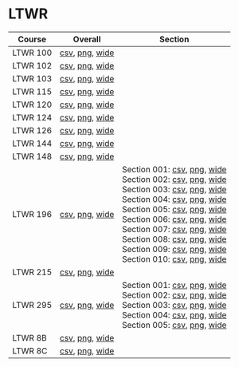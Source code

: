 # LTWR

| Course | Overall | Section |
| ------ | ------- | ------- |
| LTWR 100 | [csv](https://github.com/UCSD-Historical-Enrollment-Data/2024Winter/blob/main/overall/LTWR%20100.csv), [png](https://raw.githubusercontent.com/UCSD-Historical-Enrollment-Data/2024Winter/main/plot_overall/LTWR%20100.png), [wide](https://raw.githubusercontent.com/UCSD-Historical-Enrollment-Data/2024Winter/main/plot_overall_wide/LTWR%20100.png) |  |
| LTWR 102 | [csv](https://github.com/UCSD-Historical-Enrollment-Data/2024Winter/blob/main/overall/LTWR%20102.csv), [png](https://raw.githubusercontent.com/UCSD-Historical-Enrollment-Data/2024Winter/main/plot_overall/LTWR%20102.png), [wide](https://raw.githubusercontent.com/UCSD-Historical-Enrollment-Data/2024Winter/main/plot_overall_wide/LTWR%20102.png) |  |
| LTWR 103 | [csv](https://github.com/UCSD-Historical-Enrollment-Data/2024Winter/blob/main/overall/LTWR%20103.csv), [png](https://raw.githubusercontent.com/UCSD-Historical-Enrollment-Data/2024Winter/main/plot_overall/LTWR%20103.png), [wide](https://raw.githubusercontent.com/UCSD-Historical-Enrollment-Data/2024Winter/main/plot_overall_wide/LTWR%20103.png) |  |
| LTWR 115 | [csv](https://github.com/UCSD-Historical-Enrollment-Data/2024Winter/blob/main/overall/LTWR%20115.csv), [png](https://raw.githubusercontent.com/UCSD-Historical-Enrollment-Data/2024Winter/main/plot_overall/LTWR%20115.png), [wide](https://raw.githubusercontent.com/UCSD-Historical-Enrollment-Data/2024Winter/main/plot_overall_wide/LTWR%20115.png) |  |
| LTWR 120 | [csv](https://github.com/UCSD-Historical-Enrollment-Data/2024Winter/blob/main/overall/LTWR%20120.csv), [png](https://raw.githubusercontent.com/UCSD-Historical-Enrollment-Data/2024Winter/main/plot_overall/LTWR%20120.png), [wide](https://raw.githubusercontent.com/UCSD-Historical-Enrollment-Data/2024Winter/main/plot_overall_wide/LTWR%20120.png) |  |
| LTWR 124 | [csv](https://github.com/UCSD-Historical-Enrollment-Data/2024Winter/blob/main/overall/LTWR%20124.csv), [png](https://raw.githubusercontent.com/UCSD-Historical-Enrollment-Data/2024Winter/main/plot_overall/LTWR%20124.png), [wide](https://raw.githubusercontent.com/UCSD-Historical-Enrollment-Data/2024Winter/main/plot_overall_wide/LTWR%20124.png) |  |
| LTWR 126 | [csv](https://github.com/UCSD-Historical-Enrollment-Data/2024Winter/blob/main/overall/LTWR%20126.csv), [png](https://raw.githubusercontent.com/UCSD-Historical-Enrollment-Data/2024Winter/main/plot_overall/LTWR%20126.png), [wide](https://raw.githubusercontent.com/UCSD-Historical-Enrollment-Data/2024Winter/main/plot_overall_wide/LTWR%20126.png) |  |
| LTWR 144 | [csv](https://github.com/UCSD-Historical-Enrollment-Data/2024Winter/blob/main/overall/LTWR%20144.csv), [png](https://raw.githubusercontent.com/UCSD-Historical-Enrollment-Data/2024Winter/main/plot_overall/LTWR%20144.png), [wide](https://raw.githubusercontent.com/UCSD-Historical-Enrollment-Data/2024Winter/main/plot_overall_wide/LTWR%20144.png) |  |
| LTWR 148 | [csv](https://github.com/UCSD-Historical-Enrollment-Data/2024Winter/blob/main/overall/LTWR%20148.csv), [png](https://raw.githubusercontent.com/UCSD-Historical-Enrollment-Data/2024Winter/main/plot_overall/LTWR%20148.png), [wide](https://raw.githubusercontent.com/UCSD-Historical-Enrollment-Data/2024Winter/main/plot_overall_wide/LTWR%20148.png) |  |
| LTWR 196 | [csv](https://github.com/UCSD-Historical-Enrollment-Data/2024Winter/blob/main/overall/LTWR%20196.csv), [png](https://raw.githubusercontent.com/UCSD-Historical-Enrollment-Data/2024Winter/main/plot_overall/LTWR%20196.png), [wide](https://raw.githubusercontent.com/UCSD-Historical-Enrollment-Data/2024Winter/main/plot_overall_wide/LTWR%20196.png) | Section 001: [csv](https://github.com/UCSD-Historical-Enrollment-Data/2024Winter/blob/main/section/LTWR%20196_001.csv), [png](https://raw.githubusercontent.com/UCSD-Historical-Enrollment-Data/2024Winter/main/plot_section/LTWR%20196_001.png), [wide](https://raw.githubusercontent.com/UCSD-Historical-Enrollment-Data/2024Winter/main/plot_section_wide/LTWR%20196_001.png)<br>Section 002: [csv](https://github.com/UCSD-Historical-Enrollment-Data/2024Winter/blob/main/section/LTWR%20196_002.csv), [png](https://raw.githubusercontent.com/UCSD-Historical-Enrollment-Data/2024Winter/main/plot_section/LTWR%20196_002.png), [wide](https://raw.githubusercontent.com/UCSD-Historical-Enrollment-Data/2024Winter/main/plot_section_wide/LTWR%20196_002.png)<br>Section 003: [csv](https://github.com/UCSD-Historical-Enrollment-Data/2024Winter/blob/main/section/LTWR%20196_003.csv), [png](https://raw.githubusercontent.com/UCSD-Historical-Enrollment-Data/2024Winter/main/plot_section/LTWR%20196_003.png), [wide](https://raw.githubusercontent.com/UCSD-Historical-Enrollment-Data/2024Winter/main/plot_section_wide/LTWR%20196_003.png)<br>Section 004: [csv](https://github.com/UCSD-Historical-Enrollment-Data/2024Winter/blob/main/section/LTWR%20196_004.csv), [png](https://raw.githubusercontent.com/UCSD-Historical-Enrollment-Data/2024Winter/main/plot_section/LTWR%20196_004.png), [wide](https://raw.githubusercontent.com/UCSD-Historical-Enrollment-Data/2024Winter/main/plot_section_wide/LTWR%20196_004.png)<br>Section 005: [csv](https://github.com/UCSD-Historical-Enrollment-Data/2024Winter/blob/main/section/LTWR%20196_005.csv), [png](https://raw.githubusercontent.com/UCSD-Historical-Enrollment-Data/2024Winter/main/plot_section/LTWR%20196_005.png), [wide](https://raw.githubusercontent.com/UCSD-Historical-Enrollment-Data/2024Winter/main/plot_section_wide/LTWR%20196_005.png)<br>Section 006: [csv](https://github.com/UCSD-Historical-Enrollment-Data/2024Winter/blob/main/section/LTWR%20196_006.csv), [png](https://raw.githubusercontent.com/UCSD-Historical-Enrollment-Data/2024Winter/main/plot_section/LTWR%20196_006.png), [wide](https://raw.githubusercontent.com/UCSD-Historical-Enrollment-Data/2024Winter/main/plot_section_wide/LTWR%20196_006.png)<br>Section 007: [csv](https://github.com/UCSD-Historical-Enrollment-Data/2024Winter/blob/main/section/LTWR%20196_007.csv), [png](https://raw.githubusercontent.com/UCSD-Historical-Enrollment-Data/2024Winter/main/plot_section/LTWR%20196_007.png), [wide](https://raw.githubusercontent.com/UCSD-Historical-Enrollment-Data/2024Winter/main/plot_section_wide/LTWR%20196_007.png)<br>Section 008: [csv](https://github.com/UCSD-Historical-Enrollment-Data/2024Winter/blob/main/section/LTWR%20196_008.csv), [png](https://raw.githubusercontent.com/UCSD-Historical-Enrollment-Data/2024Winter/main/plot_section/LTWR%20196_008.png), [wide](https://raw.githubusercontent.com/UCSD-Historical-Enrollment-Data/2024Winter/main/plot_section_wide/LTWR%20196_008.png)<br>Section 009: [csv](https://github.com/UCSD-Historical-Enrollment-Data/2024Winter/blob/main/section/LTWR%20196_009.csv), [png](https://raw.githubusercontent.com/UCSD-Historical-Enrollment-Data/2024Winter/main/plot_section/LTWR%20196_009.png), [wide](https://raw.githubusercontent.com/UCSD-Historical-Enrollment-Data/2024Winter/main/plot_section_wide/LTWR%20196_009.png)<br>Section 010: [csv](https://github.com/UCSD-Historical-Enrollment-Data/2024Winter/blob/main/section/LTWR%20196_010.csv), [png](https://raw.githubusercontent.com/UCSD-Historical-Enrollment-Data/2024Winter/main/plot_section/LTWR%20196_010.png), [wide](https://raw.githubusercontent.com/UCSD-Historical-Enrollment-Data/2024Winter/main/plot_section_wide/LTWR%20196_010.png) |
| LTWR 215 | [csv](https://github.com/UCSD-Historical-Enrollment-Data/2024Winter/blob/main/overall/LTWR%20215.csv), [png](https://raw.githubusercontent.com/UCSD-Historical-Enrollment-Data/2024Winter/main/plot_overall/LTWR%20215.png), [wide](https://raw.githubusercontent.com/UCSD-Historical-Enrollment-Data/2024Winter/main/plot_overall_wide/LTWR%20215.png) |  |
| LTWR 295 | [csv](https://github.com/UCSD-Historical-Enrollment-Data/2024Winter/blob/main/overall/LTWR%20295.csv), [png](https://raw.githubusercontent.com/UCSD-Historical-Enrollment-Data/2024Winter/main/plot_overall/LTWR%20295.png), [wide](https://raw.githubusercontent.com/UCSD-Historical-Enrollment-Data/2024Winter/main/plot_overall_wide/LTWR%20295.png) | Section 001: [csv](https://github.com/UCSD-Historical-Enrollment-Data/2024Winter/blob/main/section/LTWR%20295_001.csv), [png](https://raw.githubusercontent.com/UCSD-Historical-Enrollment-Data/2024Winter/main/plot_section/LTWR%20295_001.png), [wide](https://raw.githubusercontent.com/UCSD-Historical-Enrollment-Data/2024Winter/main/plot_section_wide/LTWR%20295_001.png)<br>Section 002: [csv](https://github.com/UCSD-Historical-Enrollment-Data/2024Winter/blob/main/section/LTWR%20295_002.csv), [png](https://raw.githubusercontent.com/UCSD-Historical-Enrollment-Data/2024Winter/main/plot_section/LTWR%20295_002.png), [wide](https://raw.githubusercontent.com/UCSD-Historical-Enrollment-Data/2024Winter/main/plot_section_wide/LTWR%20295_002.png)<br>Section 003: [csv](https://github.com/UCSD-Historical-Enrollment-Data/2024Winter/blob/main/section/LTWR%20295_003.csv), [png](https://raw.githubusercontent.com/UCSD-Historical-Enrollment-Data/2024Winter/main/plot_section/LTWR%20295_003.png), [wide](https://raw.githubusercontent.com/UCSD-Historical-Enrollment-Data/2024Winter/main/plot_section_wide/LTWR%20295_003.png)<br>Section 004: [csv](https://github.com/UCSD-Historical-Enrollment-Data/2024Winter/blob/main/section/LTWR%20295_004.csv), [png](https://raw.githubusercontent.com/UCSD-Historical-Enrollment-Data/2024Winter/main/plot_section/LTWR%20295_004.png), [wide](https://raw.githubusercontent.com/UCSD-Historical-Enrollment-Data/2024Winter/main/plot_section_wide/LTWR%20295_004.png)<br>Section 005: [csv](https://github.com/UCSD-Historical-Enrollment-Data/2024Winter/blob/main/section/LTWR%20295_005.csv), [png](https://raw.githubusercontent.com/UCSD-Historical-Enrollment-Data/2024Winter/main/plot_section/LTWR%20295_005.png), [wide](https://raw.githubusercontent.com/UCSD-Historical-Enrollment-Data/2024Winter/main/plot_section_wide/LTWR%20295_005.png) |
| LTWR 8B | [csv](https://github.com/UCSD-Historical-Enrollment-Data/2024Winter/blob/main/overall/LTWR%208B.csv), [png](https://raw.githubusercontent.com/UCSD-Historical-Enrollment-Data/2024Winter/main/plot_overall/LTWR%208B.png), [wide](https://raw.githubusercontent.com/UCSD-Historical-Enrollment-Data/2024Winter/main/plot_overall_wide/LTWR%208B.png) |  |
| LTWR 8C | [csv](https://github.com/UCSD-Historical-Enrollment-Data/2024Winter/blob/main/overall/LTWR%208C.csv), [png](https://raw.githubusercontent.com/UCSD-Historical-Enrollment-Data/2024Winter/main/plot_overall/LTWR%208C.png), [wide](https://raw.githubusercontent.com/UCSD-Historical-Enrollment-Data/2024Winter/main/plot_overall_wide/LTWR%208C.png) |  |
